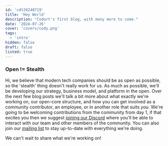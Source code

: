 ```yaml
---
id: 'cdt20240719'
title: 'Hey World'
description: "Codort's first blog, with many more to come."
date: '2024-07-26'
cover: 'covers/cody.png'
tags:
  - 'intro'
hidden: false
draft: false
listed: true
---
```


### Open != Stealth

Hi, we believe that modern tech companies should be as open as possible, so the 'stealth' thing doesn't really work for us.
As much as possible, we'll be developing our strategy, business model, and platform in the open.
Over the next few blog posts we'll talk a bit more about what exactly we're working on, our open-core structure, and how you can get involved as a community contributor, an employee, or in another role that suits _you_.
We're going to be welcoming contributions from the community from day 1, if that excites you then we suggest <a href="https://discord.com/invite/nnBHHbMr23">joining our Discord</a> where you'll be able to interact with our team and other members of the community.
You can also join our [mailing list](/contact) to stay up-to-date with everything we're doing.

We can't wait to share what we're working on!
